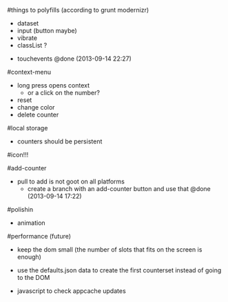 #things to polyfills (according to grunt modernizr)
- dataset
- input (button maybe)
- vibrate
- classList ?
+ touchevents @done (2013-09-14 22:27)

#context-menu
- long press opens context
   - or a click on the number?
- reset
- change color
- delete counter


#local storage
- counters should be persistent

#icon!!!

#add-counter
- pull to add is not goot on all platforms
    + create a branch with an add-counter button and use that @done (2013-09-14 17:22)

#polishin
- animation

#performance (future)
- keep the dom small (the number of slots that fits on the screen is enough)



- use the defaults.json data to create the first counterset instead of going to the DOM
- javascript to check appcache updates